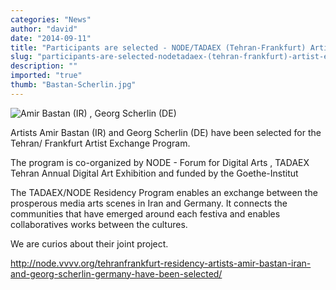 ```yaml
---
categories: "News"
author: "david"
date: "2014-09-11"
title: "Participants are selected - NODE/TADAEX (Tehran-Frankfurt) Artist Exchange Program"
slug: "participants-are-selected-nodetadaex-(tehran-frankfurt)-artist-exchange-program"
description: ""
imported: "true"
thumb: "Bastan-Scherlin.jpg"
---
```



![Amir Bastan (IR) , Georg Scherlin (DE)](Bastan-Scherlin.jpg) 


Artists Amir Bastan (IR) and Georg Scherlin (DE) have been selected for the Tehran/ Frankfurt Artist Exchange Program. 

The program is co-organized by NODE - Forum for Digital Arts , TADAEX Tehran Annual Digital Art Exhibition and funded by the Goethe-Institut 

The TADAEX/NODE Residency Program enables an exchange between the prosperous media arts scenes in Iran and Germany. It connects the communities that have emerged around each festiva and enables collaboratives works between the cultures.

We are curios about their joint project.

http://node.vvvv.org/tehranfrankfurt-residency-artists-amir-bastan-iran-and-georg-scherlin-germany-have-been-selected/